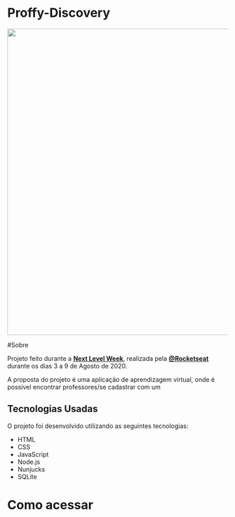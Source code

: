 # Proffy-Discovery
<p align="center">
  <img src="https://ik.imagekit.io/capitao/Proffy/preview_9WT1Wt2Jz.png" width="700" >
</p>
#Sobre 

Projeto feito durante a **[Next Level Week](https://nextlevelweek.com/)**, realizada pela **[@Rocketseat](https://github.com/Rocketseat)** durante os dias 3 a 9 de Agosto de 2020.

A proposta do projeto é uma aplicação de aprendizagem virtual, onde é possivel encontrar professores/se cadastrar com um
## Tecnologias Usadas
O projeto foi desenvolvido utilizando as seguintes tecnologias:

- HTML
- CSS
- JavaScript
- Node.js 
- Nunjucks 
- SQLite

# Como acessar
